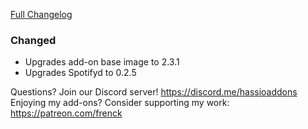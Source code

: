 [Full Changelog][changelog]

### Changed

- Upgrades add-on base image to 2.3.1
- Upgrades Spotifyd to 0.2.5

[changelog]: https://github.com/hassio-addons/addon-spotify-connect/compare/v0.4.0...v0.4.1

Questions? Join our Discord server! https://discord.me/hassioaddons
Enjoying my add-ons? Consider supporting my work: https://patreon.com/frenck